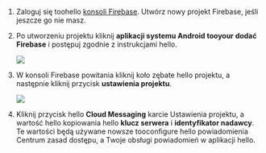 

1. Zaloguj się toohello [konsoli Firebase](https://firebase.google.com/console/). Utwórz nowy projekt Firebase, jeśli jeszcze go nie masz.
2. Po utworzeniu projektu kliknij **aplikacji systemu Android tooyour dodać Firebase** i postępuj zgodnie z instrukcjami hello.

    ![](./media/notification-hubs-enable-firebase-cloud-messaging/notification-hubs-add-firebase-to-android-app.png)
3. W konsoli Firebase powitania kliknij koło zębate hello projektu, a następnie kliknij przycisk **ustawienia projektu**.

    ![](./media/notification-hubs-enable-firebase-cloud-messaging/notification-hubs-firebase-console-project-settings.png)
4. Kliknij przycisk hello **Cloud Messaging** karcie Ustawienia projektu, a wartość hello kopiowania hello **klucz serwera** i **identyfikator nadawcy**. Te wartości będą używane nowsze tooconfigure hello powiadomienia Centrum zasad dostępu, a Twoje obsługi powiadomień w aplikacji hello.
